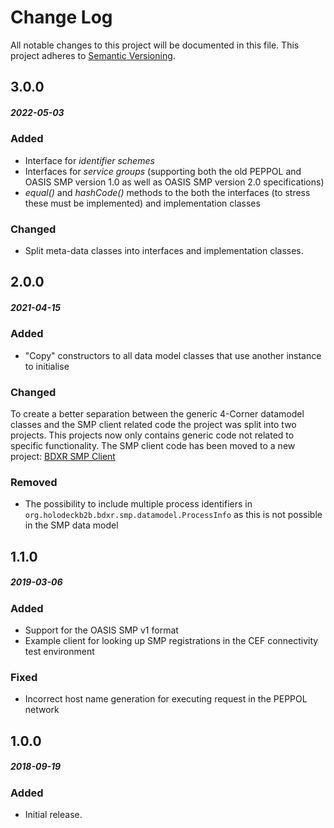 # Change Log
All notable changes to this project will be documented in this file.
This project adheres to [Semantic Versioning](http://semver.org/).

## 3.0.0
##### 2022-05-03
### Added
* Interface for _identifier schemes_
* Interfaces for _service groups_ (supporting both the old PEPPOL and OASIS SMP version 1.0 as well as OASIS SMP
  version 2.0 specifications)
* _equal()_ and _hashCode()_ methods to the both the interfaces (to stress these must be implemented) and implementation 
  classes

### Changed
* Split meta-data classes into interfaces and implementation classes.

## 2.0.0
##### 2021-04-15
### Added
* "Copy" constructors to all data model classes that use another instance to initialise

### Changed
To create a better separation between the generic 4-Corner datamodel classes and the SMP client related code the project was split into two projects.
This projects now only contains generic code not related to specific functionality. The SMP client code has been moved to a new project:
[BDXR SMP Client](https://github.com/holodeck-b2b/bdxr-smp-client)

### Removed
* The possibility to include multiple process identifiers in `org.holodeckb2b.bdxr.smp.datamodel.ProcessInfo` as this is not
  possible in the SMP data model

## 1.1.0
##### 2019-03-06
### Added
* Support for the OASIS SMP v1 format
* Example client for looking up SMP registrations in the CEF connectivity test environment

### Fixed
* Incorrect host name generation for executing request in the PEPPOL network

## 1.0.0
##### 2018-09-19
### Added
* Initial release.

